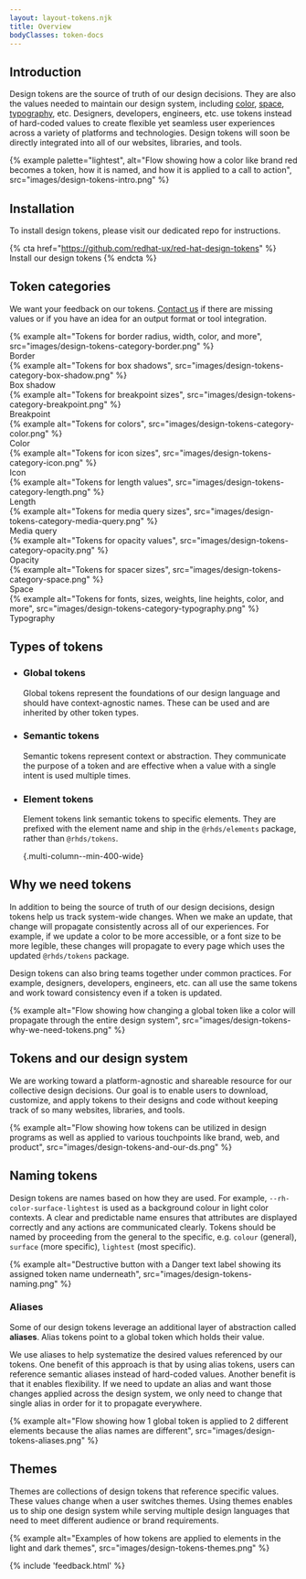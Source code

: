```yaml
---
layout: layout-tokens.njk
title: Overview
bodyClasses: token-docs
---
```


<style>
  ul.multi-column--min-400-wide {
    list-style-type: none;
    padding-inline: 0;
  }
  #token-categories-nav figure {
    margin: 0;
    display: flex;
    flex-direction: column;
    gap: var(--rh-space-lg);
  }
  #token-categories-nav figcaption {
    font-family: var(--rh-font-family-heading);
    font-size: var(--rh-font-size-heading-sm);
  }
</style>

<script type="module">
  import '@rhds/elements/rh-code-block/rh-code-block.js';
</script>

## Introduction

Design tokens are the source of truth of our design decisions. They are
also the values needed to maintain our design system, including
[color][color], [space][space], [typography][typography], etc. Designers,
developers, engineers, etc. use tokens instead of hard-coded values to create
flexible yet seamless user experiences across a variety of platforms and
technologies. Design tokens will soon be directly integrated into all of our
websites, libraries, and tools.

{% example palette="lightest",
  alt="Flow showing how a color like brand red becomes a token, how it is named, and how it is applied to a call to action",
  src="images/design-tokens-intro.png" %}

## Installation

To install design tokens, please visit our dedicated repo for instructions.

{% cta href="https://github.com/redhat-ux/red-hat-design-tokens" %}
Install our design tokens
{% endcta %}

## Token categories

We want your feedback on our tokens. [Contact us][contact] if there are missing 
values or if you have an idea for an output format or tool integration.

<nav id="token-categories-nav" class="multi-column--min-400-wide">
  <figure>
    {% example
      alt="Tokens for border radius, width, color, and more",
      src="images/design-tokens-category-border.png" %}
    <figcaption>Border</figcaption>
  </figure>
  <figure>
    {% example
      alt="Tokens for box shadows",
      src="images/design-tokens-category-box-shadow.png" %}
    <figcaption>Box shadow</figcaption>
  </figure>
  <figure>
    {% example
      alt="Tokens for breakpoint sizes",
      src="images/design-tokens-category-breakpoint.png" %}
    <figcaption>Breakpoint</figcaption>
  </figure>
  <figure>
    {% example
      alt="Tokens for colors",
      src="images/design-tokens-category-color.png" %}
    <figcaption>Color</figcaption>
  </figure>
  <figure>
    {% example
      alt="Tokens for icon sizes",
      src="images/design-tokens-category-icon.png" %}
    <figcaption>Icon</figcaption>
  </figure>
  <figure>
    {% example
      alt="Tokens for length values",
      src="images/design-tokens-category-length.png" %}
    <figcaption>Length</figcaption>
  </figure>
  <figure>
    {% example
      alt="Tokens for media query sizes",
      src="images/design-tokens-category-media-query.png" %}
    <figcaption>Media query</figcaption>
  </figure>
  <figure>
    {% example
      alt="Tokens for opacity values",
      src="images/design-tokens-category-opacity.png" %}
    <figcaption>Opacity</figcaption>
  </figure>
  <figure>
    {% example
      alt="Tokens for spacer sizes",
      src="images/design-tokens-category-space.png" %}
    <figcaption>Space</figcaption>
  </figure>
  <figure>
    {% example
      alt="Tokens for fonts, sizes, weights, line heights, color, and more",
      src="images/design-tokens-category-typography.png" %}
    <figcaption>Typography</figcaption>
  </figure>
</nav>


## Types of tokens

- ### Global tokens
  Global tokens represent the foundations of our design language and should
  have context-agnostic names. These can be used and are inherited by other
  token types.

  <rh-code-block>
    <script type="text/css">--rh-brand-red-500</script>
  </rh-code-block>

- ### Semantic tokens
  Semantic tokens represent context or abstraction. They communicate the purpose
  of a token and are effective when a value with a single intent is used
  multiple times.

  <rh-code-block>
    <script type="text/css">--rh-color-surface-lightest</script>
  </rh-code-block>

- ### Element tokens
  Element tokens link semantic tokens to specific elements. They are
  prefixed with the element name and ship in the `@rhds/elements` package,
  rather than `@rhds/tokens`.

  <rh-code-block>
    <script type="text/css">--rh-cta-color-primary</script>
  </rh-code-block>

  {.multi-column--min-400-wide}

## Why we need tokens

In addition to being the source of truth of our design decisions, design tokens
help us track system-wide changes. When we make an update, that change will
propagate consistently across all of our experiences. For example, if we update
a color to be more accessible, or a font size to be more legible, these changes
will propagate to every page which uses the updated `@rhds/tokens` package.

Design tokens can also bring teams together under common practices. For example,
designers, developers, engineers, etc. can all use the same tokens and work 
toward consistency even if a token is updated.

{% example
  alt="Flow showing how changing a global token like a color will propagate through the entire design system",
  src="images/design-tokens-why-we-need-tokens.png" %}

## Tokens and our design system

We are working toward a platform-agnostic and shareable resource for our
collective design decisions. Our goal is to enable users to download, customize,
and apply tokens to their designs and code without keeping track of so many 
websites, libraries, and tools.

{% example
  alt="Flow showing how tokens can be utilized in design programs as well as applied to various touchpoints like brand, web, and product",
  src="images/design-tokens-and-our-ds.png" %}

## Naming tokens

Design tokens are names based on how they are used. For example,
`--rh-color-surface-lightest` is used as a background colour in light color
contexts. A clear and predictable name ensures that attributes are displayed
correctly and any actions are communicated clearly. Tokens should be named by
proceeding from the general to the specific, e.g. `colour` (general), `surface`
(more specific), `lightest` (most specific).

{% example
  alt="Destructive button with a Danger text label showing its assigned token name underneath",
  src="images/design-tokens-naming.png" %}

### Aliases

Some of our design tokens leverage an additional layer of abstraction called 
**aliases**. Alias tokens point to a global token which holds their value.

We use aliases to help systematize the desired values referenced by our tokens. 
One benefit of this approach is that by using alias tokens, users can reference 
semantic aliases instead of hard-coded values. Another benefit is that it 
enables flexibility. If we need to update an alias and want those changes 
applied across the design system, we only need to change that single alias in 
order for it to propagate everywhere.

{% example
  alt="Flow showing how 1 global token is applied to 2 different elements because the alias names are different",
  src="images/design-tokens-aliases.png" %}

## Themes

Themes are collections of design tokens that reference specific values. These 
values change when a user switches themes. Using themes enables us to ship one 
design system while serving multiple design languages that need to meet 
different audience or brand requirements.

{% example
  alt="Examples of how tokens are applied to elements in the light and dark themes",
  src="images/design-tokens-themes.png" %}

[color]: /tokens/color/
[space]: /tokens/space/
[typography]: /tokens/typography/
[contact]: mailto:design-system@redhat.com

{% include 'feedback.html' %}
